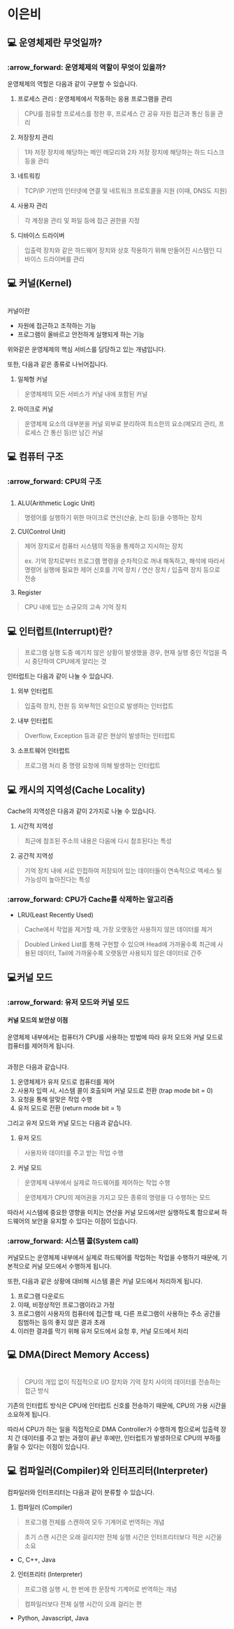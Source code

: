 # 이은비

## :computer: 운영체제란 무엇일까?

### :arrow\_forward: 운영체제의 역할이 무엇이 있을까?

운영체제의 역할은 다음과 같이 구분할 수 있습니다.

1. 프로세스 관리 : 운영체제에서 작동하는 응용 프로그램을 관리

> CPU를 점유할 프로세스를 정한 후, 프로세스 간 공유 자원 접근과 통신 등을 관리

2. 저장장치 관리

> 1차 저장 장치에 해당하는 메인 메모리와 2차 저장 장치에 해당하는 하드 디스크 등을 관리

3. 네트워킹

> TCP/IP 기반의 인터넷에 연결 및 네트워크 프로토콜을 지원 (이때, DNS도 지원)

4. 사용자 관리

> 각 계정을 관리 및 파일 등에 접근 권한을 지정

5. 디바이스 드라이버

> 입출력 장치와 같은 하드웨어 장치와 상호 작용하기 위해 만들어진 시스템인 디바이스 드라이버를 관리



## :computer: 커널(Kernel)

<figure><img src="../../../.gitbook/assets/image (116).png" alt=""><figcaption></figcaption></figure>

커널이란

* 자원에 접근하고 조작하는 기능
* 프로그램이 올바르고 안전하게 실행되게 하는 기능

위와같은 운영체제의 핵심 서비스를 담당하고 있는 개념입니다.

또한, 다음과 같은 종류로 나뉘어집니다.

1. 일체형 커널

> 운영체제의 모든 서비스가 커널 내에 포함된 커널

2. 마이크로 커널

> 운영체제 요소의 대부분을 커널 외부로 분리하여 최소한의 요소(메모리 관리, 프로세스 간 통신 등)만 남긴 커널



## :computer: 컴퓨터 구조

### :arrow\_forward: CPU의 구조

<figure><img src="../../../.gitbook/assets/image (117).png" alt=""><figcaption></figcaption></figure>

1. ALU(Arithmetic Logic Unit)

> 명령어를 실행하기 위한 마이크로 연산(산술,  논리  등)을 수행하는 장치

2. CU(Control Unit)

> 제어 장치로서 컴퓨터 시스템의 작동을 통제하고 지시하는 장치
>
> ex. 기억 장치로부터 프로그램 명령을 순차적으로 꺼내 해독하고, 해석에 따라서 명령어 실행에 필요한 제어 신호를 기억 장치 / 연산 장치 / 입출력 장치 등으로 전송

3. Register

> CPU 내에 있는 소규모의 고속 기억 장치



## :computer: 인터럽트(Interrupt)란?

> 프로그램 실행 도중 예기치 않은 상황이 발생했을 경우, 현재 실행 중인 작업을 즉시 중단하여 CPU에게 알리는 것

인터럽트는 다음과 같이 나눌 수 있습니다.

1. 외부 인터럽트

> 입출력 장치, 전원 등 외부적인 요인으로 발생하는 인터럽트

2. 내부 인터럽트

> Overflow, Exception 등과 같은 현상이 발생하는 인터럽트

3. 소프트웨어 인터럽트

> 프로그램 처리 중 명령 요청에 의해 발생하는 인터럽트



## :computer: 캐시의 지역성(Cache Locality)

Cache의 지역성은 다음과 같이 2가지로 나눌 수 있습니다.

1. 시간적 지역성

> 최근에 참조된 주소의 내용은 다음에 다시 참조된다는 특성

2. 공간적 지역성

> 기억 장치 내에 서로 인접하여 저장되어 있는 데이터들이 연속적으로 액세스 될 가능성이 높아진다는 특성

### :arrow\_forward: CPU가 Cache를 삭제하는 알고리즘

* LRU(Least Recently Used)

> Cache에서 작업을 제거할 때, 가장 오랫동안 사용하지 않은 데이터를 제거

> Doubled Linked List를 통해 구현할 수 있으며 Head에 가까울수록 최근에 사용된 데이터, Tail에 가까울수록 오랫동안 사용되지 않은 데이터로 간주



## :computer:커널 모드

### :arrow\_forward: 유저 모드와 커널 모드

#### 커널 모드의 보안상 이점

운영체제 내부에서는 컴퓨터가 CPU를 사용하는 방법에 따라 유저 모드와 커널 모드로 컴퓨터를 제어하게 됩니다.

<figure><img src="../../../.gitbook/assets/image (118).png" alt=""><figcaption></figcaption></figure>

과정은 다음과 같습니다.

1. 운영체제가 유저 모드로 컴퓨터를 제어
2. 사용자 입력 시, 시스템 콜이 호출되며 커널 모드로 전환 (trap mode bit = 0)
3. 요청을 통해 알맞은 작업 수행
4. 유저 모드로 전환 (return mode bit = 1)

그리고 유저 모드와 커널 모드는 다음과 같습니다.

1. 유저 모드

> 사용자와 데이터를 주고 받는 작업 수행

2. 커널 모드

> 운영체제 내부에서 실제로 하드웨어를 제어하는 작업 수행

> 운영체제가 CPU의 제어권을 가지고 모든 종류의 명령을 다 수행하는 모드

따라서 시스템에 중요한 영향을 미치는 연산을 커널 모드에서만 실행하도록 함으로써 하드웨어의 보안을 유지할 수 있다는 이점이 있습니다.

### :arrow\_forward: 시스템 콜(System call)

커널모드는 운영체제 내부에서 실제로 하드웨어를 작업하는 작업을 수행하기 때문에, 기본적으로 커널 모드에서 수행하게 됩니다.

또한, 다음과 같은 상황에 대비해 시스템 콜은 커널 모드에서 처리하게 됩니다.

1. 프로그램 다운로드
2. 이때, 비정상적인 프로그램이라고 가정
3. 프로그램이 사용자의 컴퓨터에 접근할 때, 다른 프로그램이 사용하는 주소 공간을 침범하는 등의 좋지 않은 결과 초래
4. 이러한 결과를 막기 위해 유저 모드에서 요청 후, 커널 모드에서 처리



## :computer: DMA(Direct Memory Access)

<figure><img src="../../../.gitbook/assets/image (119).png" alt=""><figcaption></figcaption></figure>

> CPU의 개입 없이 직접적으로 I/O 장치와 기억 장치 사이의 데이터를 전송하는 접근 방식

기존의 인터럽트 방식은 CPU에 인터럽트 신호를 전송하기 때문에, CPU의 가용 시간을 소요하게 됩니다.

따라서 CPU가 하는 일을 직접적으로 DMA Controller가 수행하게 함으로써 입출력 장치 간 데이터를 주고 받는 과정이 끝난 후에만, 인터럽트가 발생하므로 CPU의 부하를 줄일 수 있다는 이점이 있습니다.



## :computer: 컴파일러(Compiler)와 인터프리터(Interpreter)

컴파일러와 인터프리터는 다음과 같이 분류할 수 있습니다.

1. 컴파일러 (Compiler)

> 프로그램 전체를 스캔하여 모두 기계어로 번역하는 개념

> 초기 스캔 시간은 오래 걸리지만 전체 실행 시간은 인터프리터보다 적은 시간을 소요

* C, C++, Java

2. 인터프리터 (Interpreter)

> 프로그램 실행 시, 한 번에 한 문장씩 기계어로 번역하는 개념

> 컴파일러보다 전체 실행 시간이 오래 걸리는 편

* Python, Javascript, Java
